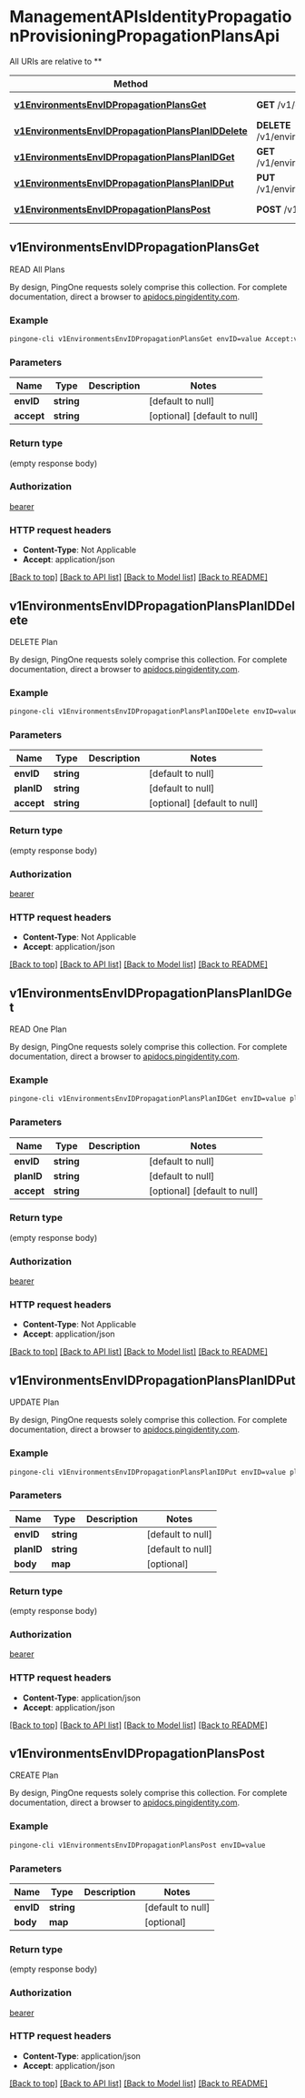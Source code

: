 # ManagementAPIsIdentityPropagationProvisioningPropagationPlansApi

All URIs are relative to **

Method | HTTP request | Description
------------- | ------------- | -------------
[**v1EnvironmentsEnvIDPropagationPlansGet**](ManagementAPIsIdentityPropagationProvisioningPropagationPlansApi.md#v1EnvironmentsEnvIDPropagationPlansGet) | **GET** /v1/environments/{envID}/propagation/plans | READ All Plans
[**v1EnvironmentsEnvIDPropagationPlansPlanIDDelete**](ManagementAPIsIdentityPropagationProvisioningPropagationPlansApi.md#v1EnvironmentsEnvIDPropagationPlansPlanIDDelete) | **DELETE** /v1/environments/{envID}/propagation/plans/{planID} | DELETE Plan
[**v1EnvironmentsEnvIDPropagationPlansPlanIDGet**](ManagementAPIsIdentityPropagationProvisioningPropagationPlansApi.md#v1EnvironmentsEnvIDPropagationPlansPlanIDGet) | **GET** /v1/environments/{envID}/propagation/plans/{planID} | READ One Plan
[**v1EnvironmentsEnvIDPropagationPlansPlanIDPut**](ManagementAPIsIdentityPropagationProvisioningPropagationPlansApi.md#v1EnvironmentsEnvIDPropagationPlansPlanIDPut) | **PUT** /v1/environments/{envID}/propagation/plans/{planID} | UPDATE Plan
[**v1EnvironmentsEnvIDPropagationPlansPost**](ManagementAPIsIdentityPropagationProvisioningPropagationPlansApi.md#v1EnvironmentsEnvIDPropagationPlansPost) | **POST** /v1/environments/{envID}/propagation/plans | CREATE Plan



## v1EnvironmentsEnvIDPropagationPlansGet

READ All Plans

By design, PingOne requests solely comprise this collection. For complete documentation, direct a browser to <a href='https://apidocs.pingidentity.com/pingone/platform/v1/api/'>apidocs.pingidentity.com</a>.

### Example

```bash
pingone-cli v1EnvironmentsEnvIDPropagationPlansGet envID=value Accept:value
```

### Parameters


Name | Type | Description  | Notes
------------- | ------------- | ------------- | -------------
 **envID** | **string** |  | [default to null]
 **accept** | **string** |  | [optional] [default to null]

### Return type

(empty response body)

### Authorization

[bearer](../README.md#bearer)

### HTTP request headers

- **Content-Type**: Not Applicable
- **Accept**: application/json

[[Back to top]](#) [[Back to API list]](../README.md#documentation-for-api-endpoints) [[Back to Model list]](../README.md#documentation-for-models) [[Back to README]](../README.md)


## v1EnvironmentsEnvIDPropagationPlansPlanIDDelete

DELETE Plan

By design, PingOne requests solely comprise this collection. For complete documentation, direct a browser to <a href='https://apidocs.pingidentity.com/pingone/platform/v1/api/'>apidocs.pingidentity.com</a>.

### Example

```bash
pingone-cli v1EnvironmentsEnvIDPropagationPlansPlanIDDelete envID=value planID=value Accept:value
```

### Parameters


Name | Type | Description  | Notes
------------- | ------------- | ------------- | -------------
 **envID** | **string** |  | [default to null]
 **planID** | **string** |  | [default to null]
 **accept** | **string** |  | [optional] [default to null]

### Return type

(empty response body)

### Authorization

[bearer](../README.md#bearer)

### HTTP request headers

- **Content-Type**: Not Applicable
- **Accept**: application/json

[[Back to top]](#) [[Back to API list]](../README.md#documentation-for-api-endpoints) [[Back to Model list]](../README.md#documentation-for-models) [[Back to README]](../README.md)


## v1EnvironmentsEnvIDPropagationPlansPlanIDGet

READ One Plan

By design, PingOne requests solely comprise this collection. For complete documentation, direct a browser to <a href='https://apidocs.pingidentity.com/pingone/platform/v1/api/'>apidocs.pingidentity.com</a>.

### Example

```bash
pingone-cli v1EnvironmentsEnvIDPropagationPlansPlanIDGet envID=value planID=value Accept:value
```

### Parameters


Name | Type | Description  | Notes
------------- | ------------- | ------------- | -------------
 **envID** | **string** |  | [default to null]
 **planID** | **string** |  | [default to null]
 **accept** | **string** |  | [optional] [default to null]

### Return type

(empty response body)

### Authorization

[bearer](../README.md#bearer)

### HTTP request headers

- **Content-Type**: Not Applicable
- **Accept**: application/json

[[Back to top]](#) [[Back to API list]](../README.md#documentation-for-api-endpoints) [[Back to Model list]](../README.md#documentation-for-models) [[Back to README]](../README.md)


## v1EnvironmentsEnvIDPropagationPlansPlanIDPut

UPDATE Plan

By design, PingOne requests solely comprise this collection. For complete documentation, direct a browser to <a href='https://apidocs.pingidentity.com/pingone/platform/v1/api/'>apidocs.pingidentity.com</a>.

### Example

```bash
pingone-cli v1EnvironmentsEnvIDPropagationPlansPlanIDPut envID=value planID=value
```

### Parameters


Name | Type | Description  | Notes
------------- | ------------- | ------------- | -------------
 **envID** | **string** |  | [default to null]
 **planID** | **string** |  | [default to null]
 **body** | **map** |  | [optional]

### Return type

(empty response body)

### Authorization

[bearer](../README.md#bearer)

### HTTP request headers

- **Content-Type**: application/json
- **Accept**: application/json

[[Back to top]](#) [[Back to API list]](../README.md#documentation-for-api-endpoints) [[Back to Model list]](../README.md#documentation-for-models) [[Back to README]](../README.md)


## v1EnvironmentsEnvIDPropagationPlansPost

CREATE Plan

By design, PingOne requests solely comprise this collection. For complete documentation, direct a browser to <a href='https://apidocs.pingidentity.com/pingone/platform/v1/api/'>apidocs.pingidentity.com</a>.

### Example

```bash
pingone-cli v1EnvironmentsEnvIDPropagationPlansPost envID=value
```

### Parameters


Name | Type | Description  | Notes
------------- | ------------- | ------------- | -------------
 **envID** | **string** |  | [default to null]
 **body** | **map** |  | [optional]

### Return type

(empty response body)

### Authorization

[bearer](../README.md#bearer)

### HTTP request headers

- **Content-Type**: application/json
- **Accept**: application/json

[[Back to top]](#) [[Back to API list]](../README.md#documentation-for-api-endpoints) [[Back to Model list]](../README.md#documentation-for-models) [[Back to README]](../README.md)

